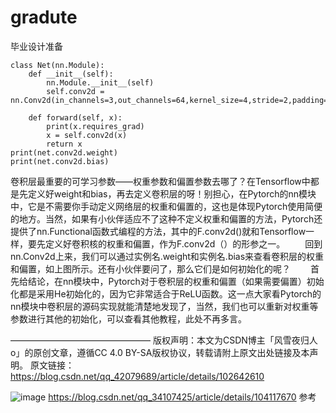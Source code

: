 # gradute
毕业设计准备
```
class Net(nn.Module):
    def __init__(self):
        nn.Module.__init__(self)
        self.conv2d = nn.Conv2d(in_channels=3,out_channels=64,kernel_size=4,stride=2,padding=1)
 
    def forward(self, x):
        print(x.requires_grad)
        x = self.conv2d(x)
        return x
print(net.conv2d.weight)         
print(net.conv2d.bias)
```
卷积层最重要的可学习参数——权重参数和偏置参数去哪了？在Tensorflow中都是先定义好weight和bias，再去定义卷积层的呀！别担心，在Pytorch的nn模块中，它是不需要你手动定义网络层的权重和偏置的，这也是体现Pytorch使用简便的地方。当然，如果有小伙伴适应不了这种不定义权重和偏置的方法，Pytorch还提供了nn.Functional函数式编程的方法，其中的F.conv2d()就和Tensorflow一样，要先定义好卷积核的权重和偏置，作为F.conv2d（）的形参之一。
  回到nn.Conv2d上来，我们可以通过实例名.weight和实例名.bias来查看卷积层的权重和偏置，如上图所示。还有小伙伴要问了，那么它们是如何初始化的呢？
  首先给结论，在nn模块中，Pytorch对于卷积层的权重和偏置（如果需要偏置）初始化都是采用He初始化的，因为它非常适合于ReLU函数。这一点大家看Pytorch的nn模块中卷积层的源码实现就能清楚地发现了，当然，我们也可以重新对权重等参数进行其他的初始化，可以查看其他教程，此处不再多言。


————————————————
版权声明：本文为CSDN博主「风雪夜归人o」的原创文章，遵循CC 4.0 BY-SA版权协议，转载请附上原文出处链接及本声明。
原文链接：https://blog.csdn.net/qq_42079689/article/details/102642610

![image](https://user-images.githubusercontent.com/43991078/159202091-24e61166-51f7-4a6b-9af4-8f8d33f351e0.png)
https://blog.csdn.net/qq_34107425/article/details/104117670 参考

